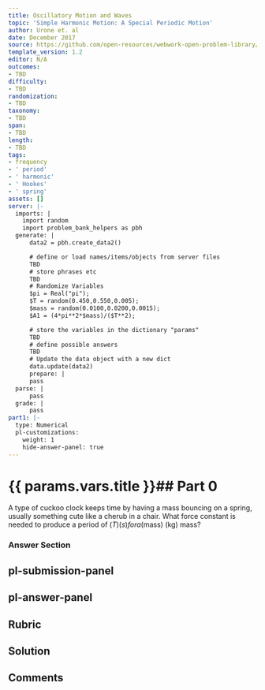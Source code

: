 ```yaml
---
title: Oscillatory Motion and Waves
topic: 'Simple Harmonic Motion: A Special Periodic Motion'
author: Urone et. al
date: December 2017
source: https://github.com/open-resources/webwork-open-problem-library/tree/master/Contrib/BrockPhysics/College_Physics_Urone/16.Oscillatory_Motion_and_Waves/NU_U17-16-03-001.pg
template_version: 1.2
editor: N/A
outcomes:
- TBD
difficulty:
- TBD
randomization:
- TBD
taxonomy:
- TBD
span:
- TBD
length:
- TBD
tags:
- frequency
- ' period'
- ' harmonic'
- ' Hookes'
- ' spring'
assets: []
server: |-
  imports: |
    import random
    import problem_bank_helpers as pbh
  generate: |
      data2 = pbh.create_data2()

      # define or load names/items/objects from server files
      TBD
      # store phrases etc
      TBD
      # Randomize Variables
      $pi = Real("pi");
      $T = random(0.450,0.550,0.005);
      $mass = random(0.0100,0.0200,0.0015);
      $A1 = (4*pi**2*$mass)/($T**2);

      # store the variables in the dictionary "params"
      TBD
      # define possible answers
      TBD
      # Update the data object with a new dict
      data.update(data2)
      prepare: |
      pass
  parse: |
      pass
  grade: |
      pass
part1: |-
  type: Numerical
  pl-customizations:
    weight: 1
    hide-answer-panel: true
---
```


# {{ params.vars.title }}## Part 0 
A type of cuckoo clock keeps time by having a mass bouncing on a spring, usually something cute like a cherub in a chair. What force constant is needed to produce a period of ($T) (s) for a ($mass) (kg) mass? 


### Answer Section 


## pl-submission-panel 


## pl-answer-panel 


## Rubric 


## Solution 


## Comments 


